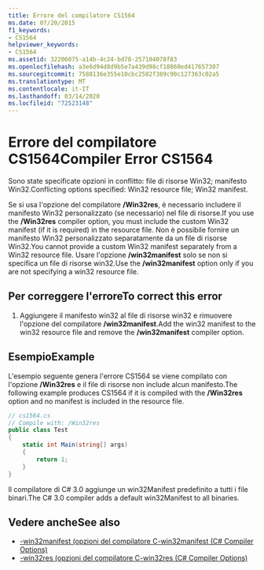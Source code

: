 ```yaml
---
title: Errore del compilatore CS1564
ms.date: 07/20/2015
f1_keywords:
- CS1564
helpviewer_keywords:
- CS1564
ms.assetid: 32206075-a14b-4c24-bd78-257104078f83
ms.openlocfilehash: a3e6d94d8d9b5e7a439d98cf18860ed417657307
ms.sourcegitcommit: 7588136e355e10cbc2582f389c90c127363c02a5
ms.translationtype: MT
ms.contentlocale: it-IT
ms.lasthandoff: 03/14/2020
ms.locfileid: "72523148"
---
```

# <a name="compiler-error-cs1564"></a><span data-ttu-id="2bb25-102">Errore del compilatore CS1564</span><span class="sxs-lookup"><span data-stu-id="2bb25-102">Compiler Error CS1564</span></span>
<span data-ttu-id="2bb25-103">Sono state specificate opzioni in conflitto: file di risorse Win32; manifesto Win32.</span><span class="sxs-lookup"><span data-stu-id="2bb25-103">Conflicting options specified: Win32 resource file; Win32 manifest.</span></span>  
  
 <span data-ttu-id="2bb25-104">Se si usa l'opzione del compilatore **/Win32res**, è necessario includere il manifesto Win32 personalizzato (se necessario) nel file di risorse.</span><span class="sxs-lookup"><span data-stu-id="2bb25-104">If you use the **/Win32res** compiler option, you must include the custom Win32 manifest (if it is required) in the resource file.</span></span> <span data-ttu-id="2bb25-105">Non è possibile fornire un manifesto Win32 personalizzato separatamente da un file di risorse Win32.</span><span class="sxs-lookup"><span data-stu-id="2bb25-105">You cannot provide a custom Win32 manifest separately from a Win32 resource file.</span></span> <span data-ttu-id="2bb25-106">Usare l'opzione **/win32manifest** solo se non si specifica un file di risorse win32.</span><span class="sxs-lookup"><span data-stu-id="2bb25-106">Use the **/win32manifest** option only if you are not specifying a win32 resource file.</span></span>  
  
## <a name="to-correct-this-error"></a><span data-ttu-id="2bb25-107">Per correggere l'errore</span><span class="sxs-lookup"><span data-stu-id="2bb25-107">To correct this error</span></span>  
  
1. <span data-ttu-id="2bb25-108">Aggiungere il manifesto win32 al file di risorse win32 e rimuovere l'opzione del compilatore **/win32manifest**.</span><span class="sxs-lookup"><span data-stu-id="2bb25-108">Add the win32 manifest to the win32 resource file and remove the **/win32manifest** compiler option.</span></span>  
  
## <a name="example"></a><span data-ttu-id="2bb25-109">Esempio</span><span class="sxs-lookup"><span data-stu-id="2bb25-109">Example</span></span>  
 <span data-ttu-id="2bb25-110">L'esempio seguente genera l'errore CS1564 se viene compilato con l'opzione **/Win32res** e il file di risorse non include alcun manifesto.</span><span class="sxs-lookup"><span data-stu-id="2bb25-110">The following example produces CS1564 if it is compiled with the **/Win32res** option and no manifest is included in the resource file.</span></span>  
  
```csharp  
// cs1564.cs  
// Compile with: /Win32res  
public class Test  
{  
    static int Main(string[] args)  
    {  
        return 1;  
    }  
}  
```  
  
 <span data-ttu-id="2bb25-111">Il compilatore di C# 3.0 aggiunge un win32Manifest predefinito a tutti i file binari.</span><span class="sxs-lookup"><span data-stu-id="2bb25-111">The C# 3.0 compiler adds a default win32Manifest to all binaries.</span></span>  
  
## <a name="see-also"></a><span data-ttu-id="2bb25-112">Vedere anche</span><span class="sxs-lookup"><span data-stu-id="2bb25-112">See also</span></span>

- [<span data-ttu-id="2bb25-113">-win32manifest (opzioni del compilatore C</span><span class="sxs-lookup"><span data-stu-id="2bb25-113">-win32manifest (C# Compiler Options)</span></span>](../compiler-options/win32manifest-compiler-option.md)
- [<span data-ttu-id="2bb25-114">-win32res (opzioni del compilatore C</span><span class="sxs-lookup"><span data-stu-id="2bb25-114">-win32res (C# Compiler Options)</span></span>](../compiler-options/win32res-compiler-option.md)
